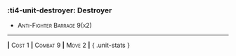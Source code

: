 ### :ti4-unit-destroyer: **Destroyer**

* <span style="font-variant:small-caps;">Anti-Fighter Barrage 9(x2)</span> 

---

__|__ <span style="font-variant:small-caps;">Cost 1</span> __|__ <span style="font-variant:small-caps;">Combat 9</span> __|__ <span style="font-variant:small-caps;">Move 2</span> __|__
{ .unit-stats }
